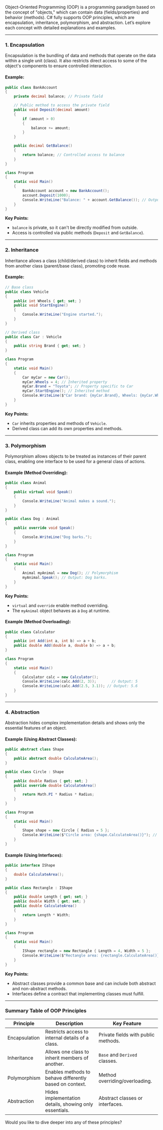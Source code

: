 Object-Oriented Programming (OOP) is a programming paradigm based on the concept of "objects," which can contain data (fields/properties) and behavior (methods). C# fully supports OOP principles, which are encapsulation, inheritance, polymorphism, and abstraction. Let’s explore each concept with detailed explanations and examples.

---

### 1. **Encapsulation**

Encapsulation is the bundling of data and methods that operate on the data within a single unit (class). It also restricts direct access to some of the object's components to ensure controlled interaction.

#### Example:

```csharp
public class BankAccount
{
    private decimal balance; // Private field

    // Public method to access the private field
    public void Deposit(decimal amount)
    {
        if (amount > 0)
        {
            balance += amount;
        }
    }

    public decimal GetBalance()
    {
        return balance; // Controlled access to balance
    }
}

class Program
{
    static void Main()
    {
        BankAccount account = new BankAccount();
        account.Deposit(1000);
        Console.WriteLine("Balance: " + account.GetBalance()); // Output: Balance: 1000
    }
}
```

**Key Points:**

- `balance` is private, so it can't be directly modified from outside.
- Access is controlled via public methods (`Deposit` and `GetBalance`).

---

### 2. **Inheritance**

Inheritance allows a class (child/derived class) to inherit fields and methods from another class (parent/base class), promoting code reuse.

#### Example:

```csharp
// Base class
public class Vehicle
{
    public int Wheels { get; set; }
    public void StartEngine()
    {
        Console.WriteLine("Engine started.");
    }
}

// Derived class
public class Car : Vehicle
{
    public string Brand { get; set; }
}

class Program
{
    static void Main()
    {
        Car myCar = new Car();
        myCar.Wheels = 4; // Inherited property
        myCar.Brand = "Toyota"; // Property specific to Car
        myCar.StartEngine(); // Inherited method
        Console.WriteLine($"Car brand: {myCar.Brand}, Wheels: {myCar.Wheels}");
    }
}
```

**Key Points:**

- `Car` inherits properties and methods of `Vehicle`.
- Derived class can add its own properties and methods.

---

### 3. **Polymorphism**

Polymorphism allows objects to be treated as instances of their parent class, enabling one interface to be used for a general class of actions.

#### Example (Method Overriding):

```csharp
public class Animal
{
    public virtual void Speak()
    {
        Console.WriteLine("Animal makes a sound.");
    }
}

public class Dog : Animal
{
    public override void Speak()
    {
        Console.WriteLine("Dog barks.");
    }
}

class Program
{
    static void Main()
    {
        Animal myAnimal = new Dog(); // Polymorphism
        myAnimal.Speak(); // Output: Dog barks.
    }
}
```

**Key Points:**

- `virtual` and `override` enable method overriding.
- The `myAnimal` object behaves as a `Dog` at runtime.

#### Example (Method Overloading):

```csharp
public class Calculator
{
    public int Add(int a, int b) => a + b;
    public double Add(double a, double b) => a + b;
}

class Program
{
    static void Main()
    {
        Calculator calc = new Calculator();
        Console.WriteLine(calc.Add(2, 3));       // Output: 5
        Console.WriteLine(calc.Add(2.5, 3.1)); // Output: 5.6
    }
}
```

---

### 4. **Abstraction**

Abstraction hides complex implementation details and shows only the essential features of an object.

#### Example (Using Abstract Classes):

```csharp
public abstract class Shape
{
    public abstract double CalculateArea();
}

public class Circle : Shape
{
    public double Radius { get; set; }
    public override double CalculateArea()
    {
        return Math.PI * Radius * Radius;
    }
}

class Program
{
    static void Main()
    {
        Shape shape = new Circle { Radius = 5 };
        Console.WriteLine($"Circle area: {shape.CalculateArea()}"); // Output: Circle area: 78.53981633974483
    }
}
```

#### Example (Using Interfaces):

```csharp
public interface IShape
{
    double CalculateArea();
}

public class Rectangle : IShape
{
    public double Length { get; set; }
    public double Width { get; set; }
    public double CalculateArea()
    {
        return Length * Width;
    }
}

class Program
{
    static void Main()
    {
        IShape rectangle = new Rectangle { Length = 4, Width = 5 };
        Console.WriteLine($"Rectangle area: {rectangle.CalculateArea()}"); // Output: Rectangle area: 20
    }
}
```

**Key Points:**

- Abstract classes provide a common base and can include both abstract and non-abstract methods.
- Interfaces define a contract that implementing classes must fulfill.

---

### Summary Table of OOP Principles

| Principle     | Description                                             | Key Feature                         |
| ------------- | ------------------------------------------------------- | ----------------------------------- |
| Encapsulation | Restricts access to internal details of a class.        | Private fields with public methods. |
| Inheritance   | Allows one class to inherit members of another.         | `Base` and `Derived` classes.       |
| Polymorphism  | Enables methods to behave differently based on context. | Method overriding/overloading.      |
| Abstraction   | Hides implementation details, showing only essentials.  | Abstract classes or interfaces.     |

Would you like to dive deeper into any of these principles?
